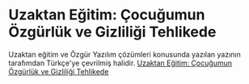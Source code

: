 # Uzaktan Eğitim: Çocuğumun Özgürlük ve Gizliliği Tehlikede

Uzaktan eğitim ve Özgür Yazılım çözümleri konusunda yazılan yazının tarafımdan Türkçe'ye çevrilmiş halidir. [Uzaktan Eğitim: Çocuğumun Özgürlük ve Gizliliği Tehlikede](https://www.gnu.org/education/remote-education-children-freedom-privacy-at-stake.tr.html)
